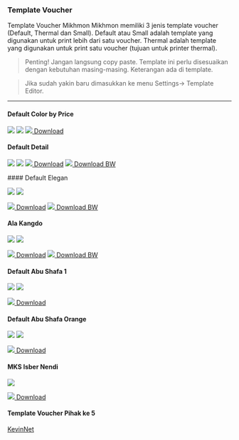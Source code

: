 ### Template Voucher 

Template Voucher Mikhmon
Mikhmon memiliki 3 jenis template voucher (Default, Thermal dan Small).
Default atau Small adalah template yang digunakan untuk print lebih dari satu voucher.
Thermal adalah template yang digunakan untuk print satu voucher (tujuan untuk printer thermal).

>Penting! Jangan langsung copy paste. Template ini perlu disesuaikan dengan kebutuhan masing-masing. Keterangan ada di template.

>Jika sudah yakin baru dimasukkan ke menu Settings-> Template Editor.
----
#### Default Color by Price
![](./img/voucher/cbp.png) ![](./img/voucher/cbpup.png)
[![](./assets/img/download.png) Download](https://raw.githubusercontent.com/roymjnet/roymjnet.github.io/Master/download/voucher/vdefaultcolorbyprice.txt)
#### Default Detail
![](./img/voucher/detail.png) ![](./img/voucher/detailup.png)
[![](./assets/img/download.png) Download](https://raw.githubusercontent.com/roymjnet/roymjnet.github.io/Master/download/voucher/vdefaultdetail.txt) [![](./assets/img/download.png) Download BW](https://raw.githubusercontent.com/roymjnet/roymjnet.github.io/Master/download/voucher/vdefaultdetailbw.txt)

<div>
	<script async src="//pagead2.googlesyndication.com/pagead/js/adsbygoogle.js"></script>
	<!-- ads3 -->
	<ins class="adsbygoogle" style="display:block" data-ad-client="ca-pub-1111111" data-ad-slot="4095402072"
	 data-ad-format="auto" data-full-width-responsive="true"></ins>
	<script>
		(adsbygoogle = window.adsbygoogle || []).push({});
	</script>
</div>
#### Default Elegan

![](./img/voucher/eleganqr.png) ![](./img/voucher/eleganupqr.png)

[![](./assets/img/download.png) Download](https://raw.githubusercontent.com/roymjnet/roymjnet.github.io/Master/download/voucher/velegan.txt) [![](./assets/img/download.png) Download BW](https://raw.githubusercontent.com/roymjnet/roymjnet.github.io/Master/download/voucher/veleganbw.txt)

#### Ala Kangdo

![](./img/voucher/alaKangdoVC.png) ![](./img/voucher/alaKangdoUP.png)

[![](./assets/img/download.png) Download](https://raw.githubusercontent.com/roymjnet/roymjnet.github.io/Master/download/voucher/alaKangdo.txt) [![](./assets/img/download.png) Download BW](https://raw.githubusercontent.com/roymjnet/roymjnet.github.io/Master/download/voucher/alaKangdoBW.txt)

#### Default Abu Shafa 1

![](./img/voucher/abuqr.png) ![](./img/voucher/abuupqr.png)

[![](./assets/img/download.png) Download](https://raw.githubusercontent.com/roymjnet/roymjnet.github.io/Master/download/voucher/Abu_Shafa_1.txt)

<div>
	<script async src="//pagead2.googlesyndication.com/pagead/js/adsbygoogle.js"></script>
	<!-- ads3 -->
	<ins class="adsbygoogle" style="display:block" data-ad-client="ca-pub-1111111" data-ad-slot="4095402072"
	 data-ad-format="auto" data-full-width-responsive="true"></ins>
	<script>
		(adsbygoogle = window.adsbygoogle || []).push({});
	</script>
</div>

#### Default Abu Shafa Orange

![](./img/voucher/orangeqr.png) ![](./img/voucher/orangeupqr.png)

[![](./assets/img/download.png) Download](https://raw.githubusercontent.com/roymjnet/roymjnet.github.io/Master/download/voucher/Orange.txt)

#### MKS Isber Nendi

![](./img/voucher/mks.jpg) 

[![](./assets/img/download.png) Download](https://raw.githubusercontent.com/roymjnet/roymjnet.github.io/Master/download/voucher/mks.txt)


#### Template Voucher Pihak ke 5

[KevinNet](https://isbernendi.github.io/voucher.html)
